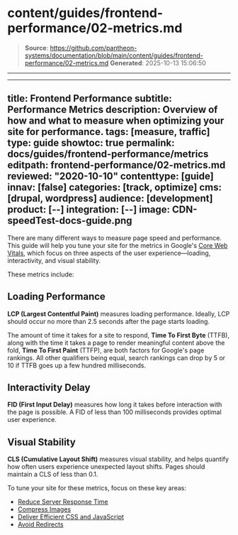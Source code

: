 # content/guides/frontend-performance/02-metrics.md

> **Source**: https://github.com/pantheon-systems/documentation/blob/main/content/guides/frontend-performance/02-metrics.md
> **Generated**: 2025-10-13 15:06:50

---

---
title: Frontend Performance
subtitle: Performance Metrics
description: Overview of how and what to measure when optimizing your site for performance.
tags: [measure, traffic]
type: guide
showtoc: true
permalink: docs/guides/frontend-performance/metrics
editpath: frontend-performance/02-metrics.md
reviewed: "2020-10-10"
contenttype: [guide]
innav: [false]
categories: [track, optimize]
cms: [drupal, wordpress]
audience: [development]
product: [--]
integration: [--]
image: CDN-speedTest-docs-guide.png
---

There are many different ways to measure page speed and performance. This guide will help you tune your site for the metrics in Google's [Core Web Vitals](https://web.dev/vitals/#core-web-vitals), which focus on three aspects of the user experience—loading, interactivity, and visual stability.

These metrics include:

## Loading Performance

**LCP (Largest Contentful Paint)** measures loading performance. Ideally, LCP should occur no more than 2.5 seconds after the page starts loading.

The amount of time it takes for a site to respond, **Time To First Byte** (TTFB), along with the time it takes a page to render meaningful content above the fold, **Time To First Paint** (TTFP), are both factors for Google's page rankings. All other qualifiers being equal, search rankings can drop by 5 or 10 if TTFB goes up a few hundred milliseconds.

## Interactivity Delay

**FID (First Input Delay)** measures how long it takes before interaction with the page is possible. A FID of less than 100 milliseconds provides optimal user experience.

## Visual Stability

**CLS (Cumulative Layout Shift)** measures visual stability, and helps quantify how often users experience unexpected layout shifts. Pages should maintain a CLS of less than 0.1.

To tune your site for these metrics, focus on these key areas:

- [Reduce Server Response Time](/guides/frontend-performance/caching)
- [Compress Images](/guides/frontend-performance/media#compress-images)
- [Deliver Efficient CSS and JavaScript](/guides/frontend-performance/code-css#deliver-efficient-css-and-javascript)
- [Avoid Redirects](/guides/redirect)
